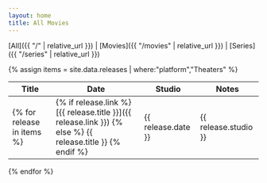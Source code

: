 ```yaml
---
layout: home
title: All Movies
---
```


[All]({{ "/" | relative_url }}) \| [Movies]({{ "/movies" | relative_url }}) \| [Series]({{ "/series" | relative_url }})

{% assign items = site.data.releases | where:"platform","Theaters" %}

| Title | Date | Studio | Notes |
| ----- | ---- | ------ | ----- |
{% for release in items %}| {% if release.link %} [{{ release.title }}]({{ release.link }}) {% else %} {{ release.title }} {% endif %} | {{ release.date }} | {{ release.studio }} | {{ release.notes }} |
{% endfor %}
